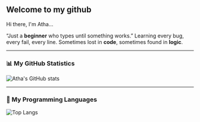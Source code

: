 ## Welcome to my github

Hi there, I'm Atha...

“Just a **beginner** who types until something works.”
Learning every bug, every fail, every line.
Sometimes lost in **code**, sometimes found in **logic**.

---

### 📊 My GitHub Statistics
![Atha's GitHub stats](https://github-readme-stats.vercel.app/api?username=si-athaa&show_icons=true&theme=tokyonight&cache=654231)

---

### 🧠 My Programming Languages
![Top Langs](https://github-readme-stats.vercel.app/api/top-langs/?username=si-athaa&layout=compact&theme=tokyonight)
